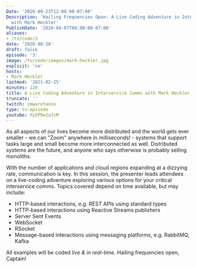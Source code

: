 ```yaml
---
Date: '2020-09-23T12:00:00-07:00'
Description: 'Hailing Frequencies Open: A Live Coding Adventure in Interservice Comms
  with Mark Heckler'
PublishDate: '2020-04-07T00:00:00-07:00'
aliases:
- /tv/code/3
date: '2020-08-28'
draft: false
episode: '3'
image: /tv/code/images/mark-heckler.jpg
explicit: 'no'
hosts:
- Mark Heckler
lastmod: '2021-02-25'
minutes: 120
title: A Live Coding Adventure in Interservice Comms with Mark Heckler
truncate: ''
twitch: vmwaretanzu
type: tv-episode
youtube: XySP9eIaJcM
---
```


As all aspects of our lives become more distributed and the world gets ever smaller - we can "Zoom" anywhere in milliseconds! - systems that support tasks large and small become more interconnected as well. Distributed systems are the future, and anyone who says otherwise is probably selling monoliths.

With the number of applications and cloud regions expanding at a dizzying rate, communication is key. In this session, the presenter leads attendees on a live-coding adventure exploring various options for your critical interservice comms. Topics covered depend on time available, but may include:

* HTTP-based interactions, e.g. REST APIs using standard types
* HTTP-based interactions using Reactive Streams publishers
* Server Sent Events
* WebSocket
* RSocket
* Message-based interactions using messaging platforms, e.g. RabbitMQ, Kafka

All examples will be coded *live & in real-time*. Hailing frequencies open, Captain!